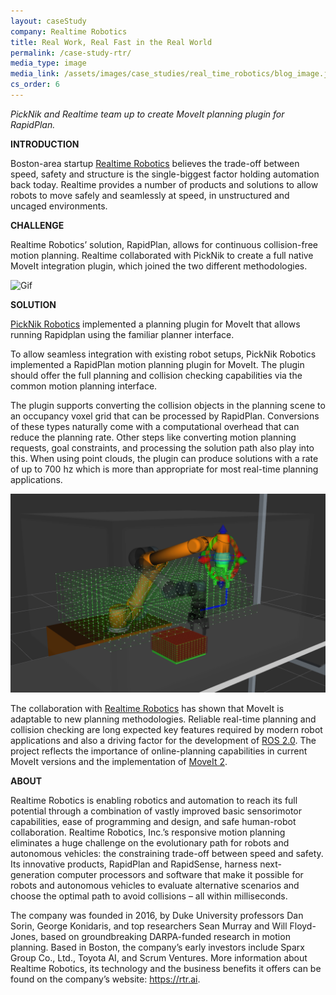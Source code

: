```yaml
---
layout: caseStudy
company: Realtime Robotics
title: Real Work, Real Fast in the Real World
permalink: /case-study-rtr/
media_type: image
media_link: /assets/images/case_studies/real_time_robotics/blog_image.jpg
cs_order: 6
---
```

*PickNik and Realtime team up to create MoveIt planning plugin for RapidPlan.*

**INTRODUCTION**

Boston-area startup <a href="https://rtr.ai" target="_blank">Realtime Robotics</a> believes the trade-off between speed, safety and structure is the single-biggest factor holding automation back today. Realtime provides a number of products and solutions to allow robots to move safely and seamlessly at speed, in unstructured and uncaged environments.

**CHALLENGE**

Realtime Robotics’ solution, RapidPlan, allows for continuous collision-free motion planning. Realtime collaborated with PickNik to create a full native MoveIt integration plugin, which joined the two different methodologies.

![Gif](/assets/images/case_studies/real_time_robotics/image1.gif)

**SOLUTION**

[PickNik Robotics](https://picknik.ai) implemented a planning plugin for MoveIt that allows running Rapidplan using the familiar planner interface.

To allow seamless integration with existing robot setups, PickNik Robotics implemented a RapidPlan motion planning plugin for MoveIt. The plugin should offer the full planning and collision checking capabilities via the common motion planning interface.

The plugin supports converting the collision objects in the planning scene to an occupancy voxel grid that can be processed by RapidPlan. Conversions of these types naturally come with a computational overhead that can reduce the planning rate. Other steps like converting motion planning requests, goal constraints, and processing the solution path also play into this. When using point clouds, the plugin can produce solutions with a rate of up to 700 hz which is more than appropriate for most real-time planning applications.

![Image2](/assets/images/case_studies/real_time_robotics/image2.png)

The collaboration with <a href="https://rtr.ai" target="_blank">Realtime Robotics</a> has shown that MoveIt is adaptable to new planning methodologies. Reliable real-time planning and collision checking are long expected key features required by modern robot applications and also a driving factor for the development of <a href="https://index.ros.org/doc/ros2/" target="_blank">ROS 2.0</a>. The project reflects the importance of online-planning capabilities in current MoveIt versions and the implementation of <a href="https://moveit.ros.org/moveit!/ros/2019/03/01/announcing-the-moveit-2-port.html" target="_blank">MoveIt 2</a>.

**ABOUT**

Realtime Robotics is enabling robotics and automation to reach its full potential through a combination of vastly improved basic sensorimotor capabilities, ease of programming and design, and safe human-robot collaboration. Realtime Robotics, Inc.’s responsive motion planning eliminates a huge challenge on the evolutionary path for robots and autonomous vehicles: the constraining trade-off between speed and safety. Its innovative products, RapidPlan and RapidSense, harness next-generation computer processors and software that make it possible for robots and autonomous vehicles to evaluate alternative scenarios and choose the optimal path to avoid collisions – all within milliseconds.

The company was founded in 2016, by Duke University professors Dan Sorin, George Konidaris, and top researchers Sean Murray and Will Floyd-Jones, based on groundbreaking DARPA-funded research in motion planning. Based in Boston, the company’s early investors include Sparx Group Co., Ltd., Toyota AI, and Scrum Ventures. More information about Realtime Robotics, its technology and the business benefits it offers can be found on the company’s website: <a href="https://rtr.ai" target="_blank">https://rtr.ai</a>.
